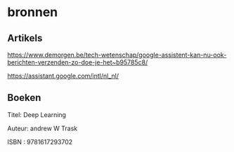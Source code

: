 # bronnen

## Artikels

https://www.demorgen.be/tech-wetenschap/google-assistent-kan-nu-ook-berichten-verzenden-zo-doe-je-het~b95785c8/

https://assistant.google.com/intl/nl_nl/







## Boeken

Titel: Deep Learning
 
Auteur: andrew W Trask

ISBN : 9781617293702

